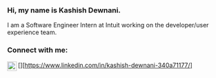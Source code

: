 ### Hi, my name is Kashish Dewnani.

I am a Software Engineer Intern at Intuit working on the developer/user experience team.

### Connect with me:

[<img align="left" alt="Kash2000 | LinkedIn" width="22px" src="https://cdn.jsdelivr.net/npm/simple-icons@v3/icons/linkedin.svg" />][https://www.linkedin.com/in/kashish-dewnani-340a71177/]
